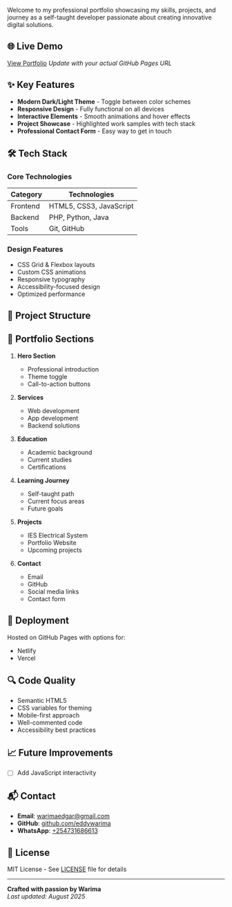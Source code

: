 

Welcome to my professional portfolio showcasing my skills, projects, and journey as a self-taught developer passionate about creating innovative digital solutions.

## 🌐 Live Demo
[View Portfolio](https://eddywarima.github.io) *Update with your actual GitHub Pages URL*

## ✨ Key Features
- **Modern Dark/Light Theme** - Toggle between color schemes
- **Responsive Design** - Fully functional on all devices
- **Interactive Elements** - Smooth animations and hover effects
- **Project Showcase** - Highlighted work samples with tech stack
- **Professional Contact Form** - Easy way to get in touch

## 🛠️ Tech Stack
### Core Technologies
| Category       | Technologies                          |
|----------------|---------------------------------------|
| Frontend       | HTML5, CSS3, JavaScript               |
| Backend        | PHP, Python, Java                     |
| Tools          | Git, GitHub                           |

### Design Features
- CSS Grid & Flexbox layouts
- Custom CSS animations
- Responsive typography
- Accessibility-focused design
- Optimized performance

## 📂 Project Structure

## 📝 Portfolio Sections
1. **Hero Section**  
   - Professional introduction
   - Theme toggle
   - Call-to-action buttons

2. **Services**  
   - Web development
   - App development
   - Backend solutions

3. **Education**  
   - Academic background
   - Current studies
   - Certifications

4. **Learning Journey**  
   - Self-taught path
   - Current focus areas
   - Future goals

5. **Projects**  
   - IES Electrical System
   - Portfolio Website
   - Upcoming projects

6. **Contact**  
   - Email
   - GitHub
   - Social media links
   - Contact form

## 🚀 Deployment
Hosted on GitHub Pages with options for:
- Netlify
- Vercel


## 🔍 Code Quality
- Semantic HTML5
- CSS variables for theming
- Mobile-first approach
- Well-commented code
- Accessibility best practices

## 📈 Future Improvements
- [ ] Add JavaScript interactivity

## 📬 Contact
- **Email**: [warimaedgar@gmail.com](mailto:warimaedgar@gmail.com)
- **GitHub**: [github.com/eddywarima](https://github.com/eddywarima)
- **WhatsApp**: [+254731686613](https://wa.me/254731686613)

## 📜 License
MIT License - See [LICENSE](LICENSE) file for details

---

**Crafted with passion by Warima**  
*Last updated: August 2025*